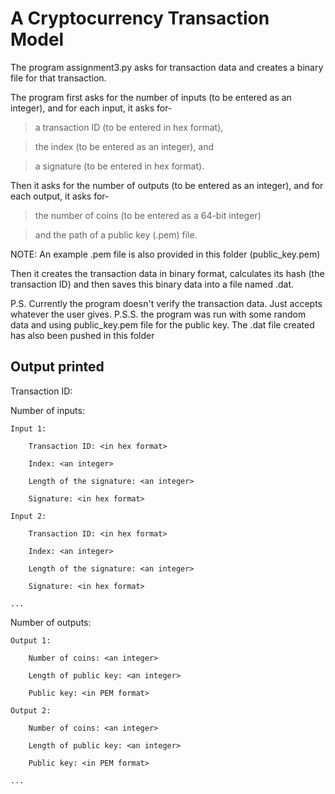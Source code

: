 # A Cryptocurrency Transaction Model

The program assignment3.py asks for transaction data and creates a binary file for that transaction. 

The program first asks for the number of inputs (to be entered as an integer), and for each input, it asks for- 

> a transaction ID (to be entered in hex format), 

> the index (to be entered as an integer), and 

> a signature (to be entered in hex format). 

Then it asks for the number of outputs (to be entered as an integer), and for each output, it asks for-

> the number of coins (to be entered as a 64-bit integer)

> and the path of a public key (.pem) file.

NOTE: An example .pem file is also provided in this folder (public_key.pem)

Then it creates the transaction data in binary format, calculates its hash (the transaction ID) and then saves this binary data into a file named <the calculated transaction ID in hex format>.dat.

P.S. Currently the program doesn't verify the transaction data. Just accepts whatever the user gives.
P.S.S. the program was run with some random data and using public_key.pem file for the public key. The .dat file created has also been pushed in this folder

## Output printed


Transaction ID: <in hex format>

Number of inputs: <an integer>

    Input 1:    
    
        Transaction ID: <in hex format>
        
        Index: <an integer>
        
        Length of the signature: <an integer>
        
        Signature: <in hex format>
        
    Input 2:
    
        Transaction ID: <in hex format>
        
        Index: <an integer>
        
        Length of the signature: <an integer>
        
        Signature: <in hex format>
        
    ...
Number of outputs: <an integer>
  
    Output 1:
    
        Number of coins: <an integer>
        
        Length of public key: <an integer>
        
        Public key: <in PEM format>
        
    Output 2:
    
        Number of coins: <an integer>
        
        Length of public key: <an integer>
        
        Public key: <in PEM format>
        
    ...
  
 
